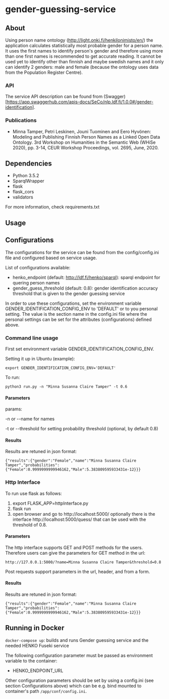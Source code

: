 # gender-guessing-service


## About

Using person name ontology (http://light.onki.fi/henkilonimisto/en/) the application calculates statistically most probable gender for a person name. It uses the first names to identify person's gender and therefore using more than one first names is recommended to get accurate reading. It cannot be used yet to identify other than finnish and maybe swedish names and it only can identify 2 genders: male and female (because the ontology uses data from the Population Register Centre).

### API

The service API description can be found from (Swagger)[https://app.swaggerhub.com/apis-docs/SeCo/nlp.ldf.fi/1.0.0#/gender-identification].

### Publications

* Minna Tamper, Petri Leskinen, Jouni Tuominen and Eero Hyvönen: Modeling and Publishing Finnish Person Names as a Linked Open Data Ontology. 3rd Workshop on Humanities in the Semantic Web (WHiSe 2020), pp. 3-14, CEUR Workshop Proceedings, vol. 2695, June, 2020.

## Dependencies

* Python 3.5.2
* SparqlWrapper
* flask
* flask_cors
* validators

For more information, check requirements.txt

## Usage

## Configurations

The configurations for the service can be found from the config/config.ini file and configured based on service usage.

List of configurations available:

* henko_endpoint (default: http://ldf.fi/henko/sparql): sparql endpoint for quering person names
* gender_guess_threshold (default: 0.8): gender identification accuracy threshold that is given to the gender guessing service

In order to use these configurations, set the environment variable GENDER_IDENTIFICATION_CONFIG_ENV to 'DEFAULT' or to you personal setting. The value is the section name in the config.ini file where the personal settings can be set for the attributes (configurations) defined above.


### Command line usage

First set environment variable GENDER_IDENTIFICATION_CONFIG_ENV.

Setting it up in Ubuntu (example):
```
export GENDER_IDENTIFICATION_CONFIG_ENV='DEFAULT'

```

To run:

```
python3 run.py -n "Minna Susanna Claire Tamper" -t 0.6
```

#### Parameters

params:

-n or --name for names

-t or --threshold for setting probability threshold (optional, by default 0.8)

#### Results

Results are retuned in json format:

```
{"results":{"gender":"Female","name":"Minna Susanna Claire Tamper","probabilities":{"Female":0.9999999999946162,"Male":5.383809595933431e-12}}}
```
### Http Interface

To run use flask as follows:

1. export FLASK_APP=httpInterface.py
2. flask run
3. open browser and go to http://localhost:5000/ optionally there is the interface http://localhost:5000/quess/<name> that can be used with the threshold of 0.8.

#### Parameters

The http interface supports GET and POST methods for the users. Therefore users can give the parameters for GET method in the url:

```
http://127.0.0.1:5000/?name=Minna Susanna Claire Tamper&threshold=0.8
```
Post requests support parameters in the url, header, and from a form.


#### Results

Results are retuned in json format:

```
{"results":{"gender":"Female","name":"Minna Susanna Claire Tamper","probabilities":{"Female":0.9999999999946162,"Male":5.383809595933431e-12}}}
```

## Running in Docker

`docker-compose up`: builds and runs Gender guessing service and the needed HENKO Fuseki service

The following configuration parameter must be passed as environment variable to the container:

* HENKO_ENDPOINT_URL

Other configuration parameters should be set by using a config.ini (see section Configurations above) which can be e.g. bind mounted to container's path `/app/conf/config.ini`.
